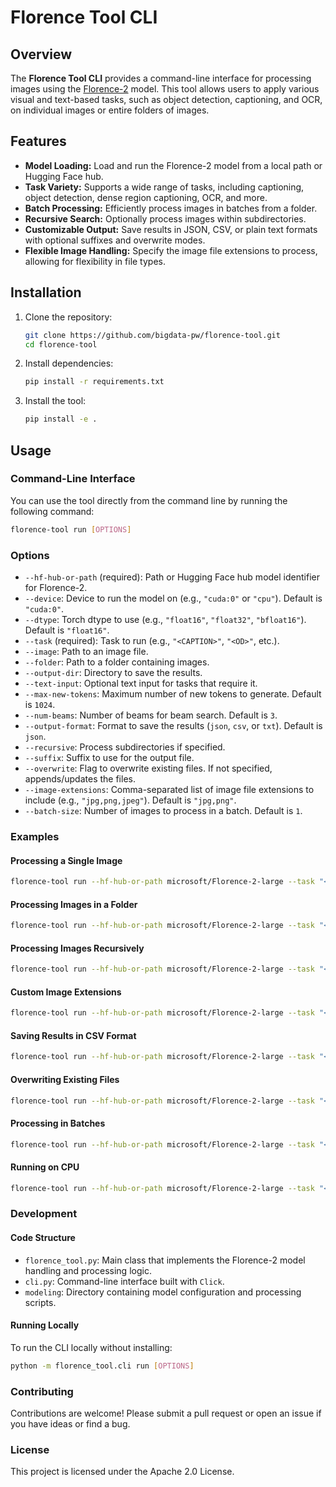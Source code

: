 # Florence Tool CLI

## Overview

The **Florence Tool CLI** provides a command-line interface for processing images using the [Florence-2](https://huggingface.co/microsoft/Florence-2-large) model. This tool allows users to apply various visual and text-based tasks, such as object detection, captioning, and OCR, on individual images or entire folders of images.

## Features

- **Model Loading:** Load and run the Florence-2 model from a local path or Hugging Face hub.
- **Task Variety:** Supports a wide range of tasks, including captioning, object detection, dense region captioning, OCR, and more.
- **Batch Processing:** Efficiently process images in batches from a folder.
- **Recursive Search:** Optionally process images within subdirectories.
- **Customizable Output:** Save results in JSON, CSV, or plain text formats with optional suffixes and overwrite modes.
- **Flexible Image Handling:** Specify the image file extensions to process, allowing for flexibility in file types.

## Installation

1. Clone the repository:

   ```bash
   git clone https://github.com/bigdata-pw/florence-tool.git
   cd florence-tool
   ```

2. Install dependencies:

   ```bash
   pip install -r requirements.txt
   ```

3. Install the tool:

   ```bash
   pip install -e .
   ```

## Usage

### Command-Line Interface

You can use the tool directly from the command line by running the following command:

```bash
florence-tool run [OPTIONS]
```

### Options

- `--hf-hub-or-path` (required): Path or Hugging Face hub model identifier for Florence-2.
- `--device`: Device to run the model on (e.g., `"cuda:0"` or `"cpu"`). Default is `"cuda:0"`.
- `--dtype`: Torch dtype to use (e.g., `"float16"`, `"float32"`, `"bfloat16"`). Default is `"float16"`.
- `--task` (required): Task to run (e.g., `"<CAPTION>"`, `"<OD>"`, etc.).
- `--image`: Path to an image file.
- `--folder`: Path to a folder containing images.
- `--output-dir`: Directory to save the results.
- `--text-input`: Optional text input for tasks that require it.
- `--max-new-tokens`: Maximum number of new tokens to generate. Default is `1024`.
- `--num-beams`: Number of beams for beam search. Default is `3`.
- `--output-format`: Format to save the results (`json`, `csv`, or `txt`). Default is `json`.
- `--recursive`: Process subdirectories if specified.
- `--suffix`: Suffix to use for the output file.
- `--overwrite`: Flag to overwrite existing files. If not specified, appends/updates the files.
- `--image-extensions`: Comma-separated list of image file extensions to include (e.g., `"jpg,png,jpeg"`). Default is `"jpg,png"`.
- `--batch-size`: Number of images to process in a batch. Default is `1`.

### Examples

#### Processing a Single Image

```bash
florence-tool run --hf-hub-or-path microsoft/Florence-2-large --task "<CAPTION>" --image /path/to/image.jpg --output-dir /path/to/output/
```

#### Processing Images in a Folder

```bash
florence-tool run --hf-hub-or-path microsoft/Florence-2-large --task "<OD>" --folder /path/to/folder/ --output-dir /path/to/output/
```

#### Processing Images Recursively

```bash
florence-tool run --hf-hub-or-path microsoft/Florence-2-large --task "<OCR>" --folder /path/to/folder/ --output-dir /path/to/output/ --recursive
```

#### Custom Image Extensions

```bash
florence-tool run --hf-hub-or-path microsoft/Florence-2-large --task "<DENSE_REGION_CAPTION>" --folder /path/to/folder/ --image-extensions jpg,png,jpeg --output-dir /path/to/output/
```

#### Saving Results in CSV Format

```bash
florence-tool run --hf-hub-or-path microsoft/Florence-2-large --task "<REGION_PROPOSAL>" --folder /path/to/folder/ --output-dir /path/to/output/ --output-format csv
```

#### Overwriting Existing Files

```bash
florence-tool run --hf-hub-or-path microsoft/Florence-2-large --task "<CAPTION>" --folder /path/to/folder/ --output-dir /path/to/output/ --suffix captions --overwrite
```

#### Processing in Batches

```bash
florence-tool run --hf-hub-or-path microsoft/Florence-2-large --task "<CAPTION>" --folder /path/to/folder/ --output-dir /path/to/output/ --batch-size 4
```

#### Running on CPU

```bash
florence-tool run --hf-hub-or-path microsoft/Florence-2-large --task "<CAPTION>" --folder /path/to/folder/ --output-dir /path/to/output/ --device "cpu"
```

### Development

#### Code Structure

- `florence_tool.py`: Main class that implements the Florence-2 model handling and processing logic.
- `cli.py`: Command-line interface built with `Click`.
- `modeling`: Directory containing model configuration and processing scripts.

#### Running Locally

To run the CLI locally without installing:

```bash
python -m florence_tool.cli run [OPTIONS]
```

### Contributing

Contributions are welcome! Please submit a pull request or open an issue if you have ideas or find a bug.

### License

This project is licensed under the Apache 2.0 License.

